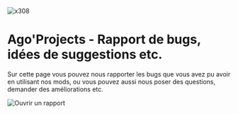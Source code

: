 ![x308](https://github.com/AgoProjects/agoprojects-omsi2/assets/134213319/e60cada4-8932-4c71-ad1f-4011b06af60c)

# Ago'Projects - Rapport de bugs, idées de suggestions etc.

Sur cette page vous pouvez nous rapporter les bugs que vous avez pu avoir en utilisant nos mods, ou vous pouvez aussi nous poser des questions, demander des améliorations etc.

![Ouvrir un rapport](https://github.com/AgoProjects/agoprojects-omsi2/issues/new/choose)
